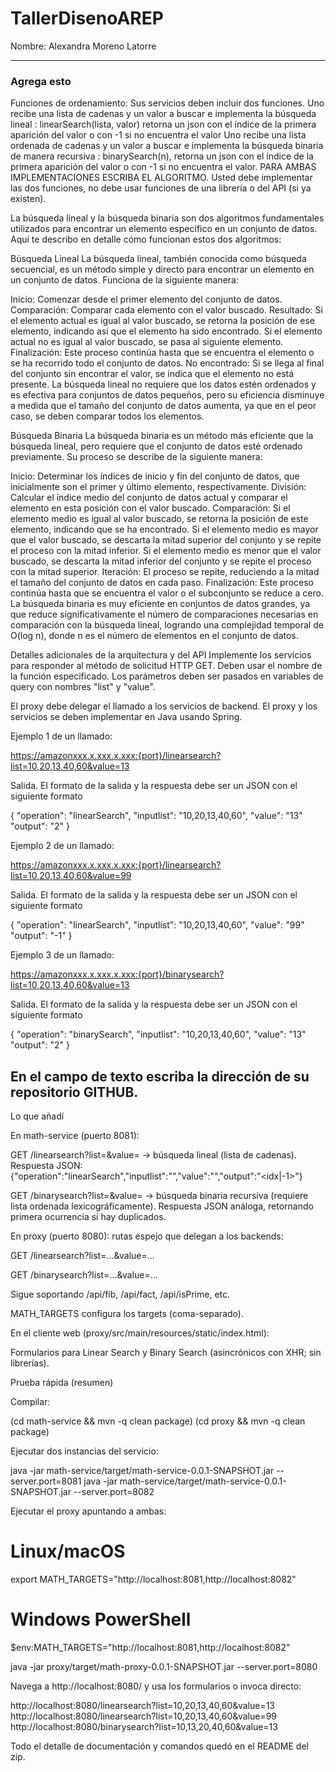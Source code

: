 # TallerDisenoAREP
Nombre: Alexandra Moreno Latorre 

---
### Agrega esto
Funciones de ordenamiento:
Sus servicios  deben incluir dos funciones. 
Uno recibe una lista de cadenas y un valor a buscar e implementa la búsqueda lineal :  linearSearch(lista, valor) retorna un json con el índice de la primera aparición del valor o con -1 si no encuentra el valor
Uno recibe una lista ordenada de cadenas y un valor a buscar e implementa la búsqueda binaria de manera recursiva : binarySearch(n), retorna un json con el índice de la primera aparición del valor o con -1 si no encuentra el valor.
PARA AMBAS IMPLEMENTACIONES ESCRIBA EL ALGORITMO. Usted debe implementar las dos funciones, no debe usar funciones de una librería o del API (si ya existen).
 
 
La búsqueda lineal y la búsqueda binaria son dos algoritmos fundamentales utilizados para encontrar un elemento específico en un conjunto de datos. Aquí te describo en detalle cómo funcionan estos dos algoritmos:

Búsqueda Lineal
La búsqueda lineal, también conocida como búsqueda secuencial, es un método simple y directo para encontrar un elemento en un conjunto de datos. Funciona de la siguiente manera:

Inicio: Comenzar desde el primer elemento del conjunto de datos.
Comparación: Comparar cada elemento con el valor buscado.
Resultado:
Si el elemento actual es igual al valor buscado, se retorna la posición de ese elemento, indicando así que el elemento ha sido encontrado.
Si el elemento actual no es igual al valor buscado, se pasa al siguiente elemento.
Finalización: Este proceso continúa hasta que se encuentra el elemento o se ha recorrido todo el conjunto de datos.
No encontrado: Si se llega al final del conjunto sin encontrar el valor, se indica que el elemento no está presente.
La búsqueda lineal no requiere que los datos estén ordenados y es efectiva para conjuntos de datos pequeños, pero su eficiencia disminuye a medida que el tamaño del conjunto de datos aumenta, ya que en el peor caso, se deben comparar todos los elementos.

Búsqueda Binaria
La búsqueda binaria es un método más eficiente que la búsqueda lineal, pero requiere que el conjunto de datos esté ordenado previamente. Su proceso se describe de la siguiente manera:

Inicio: Determinar los índices de inicio y fin del conjunto de datos, que inicialmente son el primer y último elemento, respectivamente.
División: Calcular el índice medio del conjunto de datos actual y comparar el elemento en esta posición con el valor buscado.
Comparación:
Si el elemento medio es igual al valor buscado, se retorna la posición de este elemento, indicando que se ha encontrado.
Si el elemento medio es mayor que el valor buscado, se descarta la mitad superior del conjunto y se repite el proceso con la mitad inferior.
Si el elemento medio es menor que el valor buscado, se descarta la mitad inferior del conjunto y se repite el proceso con la mitad superior.
Iteración: El proceso se repite, reduciendo a la mitad el tamaño del conjunto de datos en cada paso.
Finalización: Este proceso continúa hasta que se encuentra el valor o el subconjunto se reduce a cero.
La búsqueda binaria es muy eficiente en conjuntos de datos grandes, ya que reduce significativamente el número de comparaciones necesarias en comparación con la búsqueda lineal, logrando una complejidad temporal de O(log n), donde n es el número de elementos en el conjunto de datos.

 
Detalles adicionales de la arquitectura y del API
Implemente los servicios para responder al método de solicitud HTTP GET. Deben usar el nombre de la función especificado. Los parámetros deben ser pasados en variables de query con nombres "list" y "value".
 
El proxy debe delegar el llamado a los servicios de backend. El proxy y los servicios se deben implementar en Java usando Spring.
 
Ejemplo 1 de un llamado:
 
https://amazonxxx.x.xxx.x.xxx:{port}/linearsearch?list=10,20,13,40,60&value=13
 
Salida. El formato de la salida y la respuesta debe ser un JSON con el siguiente formato
 
{
 "operation": "linearSearch",
 "inputlist": "10,20,13,40,60",
 "value": "13"
 "output":  "2"
}
 
Ejemplo 2 de un llamado:
 
 
https://amazonxxx.x.xxx.x.xxx:{port}/linearsearch?list=10,20,13,40,60&value=99
 
Salida. El formato de la salida y la respuesta debe ser un JSON con el siguiente formato
 
{
 "operation": "linearSearch",
 "inputlist": "10,20,13,40,60",
 "value": "99"
 "output":  "-1"
}
 
 
Ejemplo 3 de un llamado:
 
 
https://amazonxxx.x.xxx.x.xxx:{port}/binarysearch?list=10,20,13,40,60&value=13
 
Salida. El formato de la salida y la respuesta debe ser un JSON con el siguiente formato
 
{
 "operation": "binarySearch",
 "inputlist": "10,20,13,40,60",
 "value": "13"
 "output":  "2"
}
 
 
En el campo de texto escriba la dirección de su repositorio GITHUB.
---

Lo que añadí

En math-service (puerto 8081):

GET /linearsearch?list=<csv>&value=<v> → búsqueda lineal (lista de cadenas).
Respuesta JSON: {"operation":"linearSearch","inputlist":"<csv>","value":"<v>","output":"<idx|-1>"}

GET /binarysearch?list=<csv>&value=<v> → búsqueda binaria recursiva (requiere lista ordenada lexicográficamente).
Respuesta JSON análoga, retornando primera ocurrencia si hay duplicados.

En proxy (puerto 8080): rutas espejo que delegan a los backends:

GET /linearsearch?list=...&value=...

GET /binarysearch?list=...&value=...

Sigue soportando /api/fib, /api/fact, /api/isPrime, etc.

MATH_TARGETS configura los targets (coma-separado).

En el cliente web (proxy/src/main/resources/static/index.html):

Formularios para Linear Search y Binary Search (asincrónicos con XHR; sin librerías).

Prueba rápida (resumen)

Compilar:

(cd math-service && mvn -q clean package)
(cd proxy && mvn -q clean package)


Ejecutar dos instancias del servicio:

java -jar math-service/target/math-service-0.0.1-SNAPSHOT.jar --server.port=8081
java -jar math-service/target/math-service-0.0.1-SNAPSHOT.jar --server.port=8082


Ejecutar el proxy apuntando a ambas:

# Linux/macOS
export MATH_TARGETS="http://localhost:8081,http://localhost:8082"
# Windows PowerShell
$env:MATH_TARGETS="http://localhost:8081,http://localhost:8082"

java -jar proxy/target/math-proxy-0.0.1-SNAPSHOT.jar --server.port=8080


Navega a http://localhost:8080/ y usa los formularios o invoca directo:

http://localhost:8080/linearsearch?list=10,20,13,40,60&value=13
http://localhost:8080/linearsearch?list=10,20,13,40,60&value=99
http://localhost:8080/binarysearch?list=10,13,20,40,60&value=13


Todo el detalle de documentación y comandos quedó en el README del zip.

